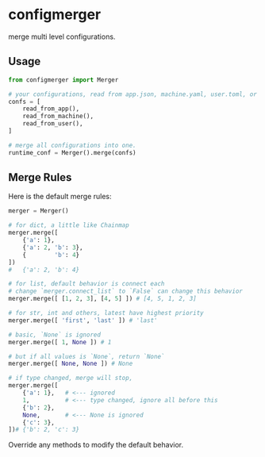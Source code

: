 # configmerger

merge multi level configurations.

## Usage

``` py
from configmerger import Merger

# your configurations, read from app.json, machine.yaml, user.toml, or more
confs = [
    read_from_app(),
    read_from_machine(),
    read_from_user(),
]

# merge all configurations into one.
runtime_conf = Merger().merge(confs)
```

## Merge Rules

Here is the default merge rules:

``` py
merger = Merger()

# for dict, a little like Chainmap
merger.merge([
    {'a': 1},
    {'a': 2, 'b': 3},
    {        'b': 4}
])
#   {'a': 2, 'b': 4}

# for list, default behavior is connect each
# change `merger.connect_list` to `False` can change this behavior
merger.merge([ [1, 2, 3], [4, 5] ]) # [4, 5, 1, 2, 3]

# for str, int and others, latest have highest priority
merger.merge([ 'first', 'last' ]) # 'last'

# basic, `None` is ignored
merger.merge([ 1, None ]) # 1

# but if all values is `None`, return `None`
merger.merge([ None, None ]) # None

# if type changed, merge will stop,
merger.merge([
    {'a': 1},   # <--- ignored
    1,          # <--- type changed, ignore all before this
    {'b': 2},
    None,       # <--- None is ignored
    {'c': 3},
])# {'b': 2, 'c': 3}
```

Override any methods to modify the default behavior.
